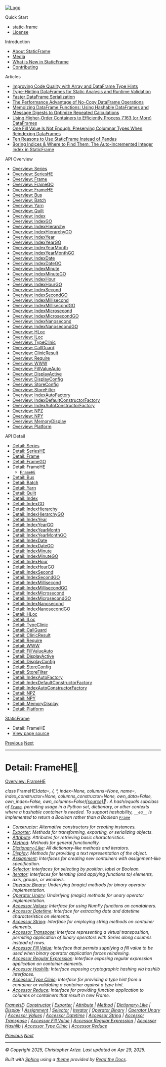 [![Logo](../_static/sf-logo-web_icon-small.png)](../index.html)

Quick Start

* [static-frame](../readme.html)
* [License](../license.html)

Introduction

* [About StaticFrame](../intro.html)
* [Media](../intro.html#media)
* [What is New in StaticFrame](../new.html)
* [Contributing](../contributing.html)

Articles

* [Improving Code Quality with Array and DataFrame Type Hints](../articles/guard.html)
* [Type-Hinting DataFrames for Static Analysis and Runtime Validation](../articles/ftyping.html)
* [Faster DataFrame Serialization](../articles/serialize.html)
* [The Performance Advantage of No-Copy DataFrame Operations](../articles/no_copy.html)
* [Memoizing DataFrame Functions: Using Hashable DataFrames and Message Digests to Optimize Repeated Calculations](../articles/hash.html)
* [Using Higher-Order Containers to Efficiently Process 7,163 (or More) DataFrames](../articles/uhoc.html)
* [One Fill Value Is Not Enough: Preserving Columnar Types When Reindexing DataFrames](../articles/fill_value.html)
* [Ten Reasons to Use StaticFrame Instead of Pandas](../articles/upgrade.html)
* [Boring Indices & Where to Find Them: The Auto-Incremented Integer Index in StaticFrame](../articles/aiii.html)

API Overview

* [Overview: Series](../api_overview/series.html)
* [Overview: SeriesHE](../api_overview/series_he.html)
* [Overview: Frame](../api_overview/frame.html)
* [Overview: FrameGO](../api_overview/frame_go.html)
* [Overview: FrameHE](../api_overview/frame_he.html)
* [Overview: Bus](../api_overview/bus.html)
* [Overview: Batch](../api_overview/batch.html)
* [Overview: Yarn](../api_overview/yarn.html)
* [Overview: Quilt](../api_overview/quilt.html)
* [Overview: Index](../api_overview/index.html)
* [Overview: IndexGO](../api_overview/index_go.html)
* [Overview: IndexHierarchy](../api_overview/index_hierarchy.html)
* [Overview: IndexHierarchyGO](../api_overview/index_hierarchy_go.html)
* [Overview: IndexYear](../api_overview/index_year.html)
* [Overview: IndexYearGO](../api_overview/index_year_go.html)
* [Overview: IndexYearMonth](../api_overview/index_year_month.html)
* [Overview: IndexYearMonthGO](../api_overview/index_year_month_go.html)
* [Overview: IndexDate](../api_overview/index_date.html)
* [Overview: IndexDateGO](../api_overview/index_date_go.html)
* [Overview: IndexMinute](../api_overview/index_minute.html)
* [Overview: IndexMinuteGO](../api_overview/index_minute_go.html)
* [Overview: IndexHour](../api_overview/index_hour.html)
* [Overview: IndexHourGO](../api_overview/index_hour_go.html)
* [Overview: IndexSecond](../api_overview/index_second.html)
* [Overview: IndexSecondGO](../api_overview/index_second_go.html)
* [Overview: IndexMillisecond](../api_overview/index_millisecond.html)
* [Overview: IndexMillisecondGO](../api_overview/index_millisecond_go.html)
* [Overview: IndexMicrosecond](../api_overview/index_microsecond.html)
* [Overview: IndexMicrosecondGO](../api_overview/index_microsecond_go.html)
* [Overview: IndexNanosecond](../api_overview/index_nanosecond.html)
* [Overview: IndexNanosecondGO](../api_overview/index_nanosecond_go.html)
* [Overview: HLoc](../api_overview/hloc.html)
* [Overview: ILoc](../api_overview/iloc.html)
* [Overview: TypeClinic](../api_overview/type_clinic.html)
* [Overview: CallGuard](../api_overview/call_guard.html)
* [Overview: ClinicResult](../api_overview/clinic_result.html)
* [Overview: Require](../api_overview/require.html)
* [Overview: WWW](../api_overview/www.html)
* [Overview: FillValueAuto](../api_overview/fill_value_auto.html)
* [Overview: DisplayActive](../api_overview/display_active.html)
* [Overview: DisplayConfig](../api_overview/display_config.html)
* [Overview: StoreConfig](../api_overview/store_config.html)
* [Overview: StoreFilter](../api_overview/store_filter.html)
* [Overview: IndexAutoFactory](../api_overview/index_auto_factory.html)
* [Overview: IndexDefaultConstructorFactory](../api_overview/index_default_constructor_factory.html)
* [Overview: IndexAutoConstructorFactory](../api_overview/index_auto_constructor_factory.html)
* [Overview: NPZ](../api_overview/npz.html)
* [Overview: NPY](../api_overview/npy.html)
* [Overview: MemoryDisplay](../api_overview/memory_display.html)
* [Overview: Platform](../api_overview/platform.html)

API Detail

* [Detail: Series](series.html)
* [Detail: SeriesHE](series_he.html)
* [Detail: Frame](frame.html)
* [Detail: FrameGO](frame_go.html)
* Detail: FrameHE
  + [`FrameHE`](#static_frame.FrameHE)
* [Detail: Bus](bus.html)
* [Detail: Batch](batch.html)
* [Detail: Yarn](yarn.html)
* [Detail: Quilt](quilt.html)
* [Detail: Index](index.html)
* [Detail: IndexGO](index_go.html)
* [Detail: IndexHierarchy](index_hierarchy.html)
* [Detail: IndexHierarchyGO](index_hierarchy_go.html)
* [Detail: IndexYear](index_year.html)
* [Detail: IndexYearGO](index_year_go.html)
* [Detail: IndexYearMonth](index_year_month.html)
* [Detail: IndexYearMonthGO](index_year_month_go.html)
* [Detail: IndexDate](index_date.html)
* [Detail: IndexDateGO](index_date_go.html)
* [Detail: IndexMinute](index_minute.html)
* [Detail: IndexMinuteGO](index_minute_go.html)
* [Detail: IndexHour](index_hour.html)
* [Detail: IndexHourGO](index_hour_go.html)
* [Detail: IndexSecond](index_second.html)
* [Detail: IndexSecondGO](index_second_go.html)
* [Detail: IndexMillisecond](index_millisecond.html)
* [Detail: IndexMillisecondGO](index_millisecond_go.html)
* [Detail: IndexMicrosecond](index_microsecond.html)
* [Detail: IndexMicrosecondGO](index_microsecond_go.html)
* [Detail: IndexNanosecond](index_nanosecond.html)
* [Detail: IndexNanosecondGO](index_nanosecond_go.html)
* [Detail: HLoc](hloc.html)
* [Detail: ILoc](iloc.html)
* [Detail: TypeClinic](type_clinic.html)
* [Detail: CallGuard](call_guard.html)
* [Detail: ClinicResult](clinic_result.html)
* [Detail: Require](require.html)
* [Detail: WWW](www.html)
* [Detail: FillValueAuto](fill_value_auto.html)
* [Detail: DisplayActive](display_active.html)
* [Detail: DisplayConfig](display_config.html)
* [Detail: StoreConfig](store_config.html)
* [Detail: StoreFilter](store_filter.html)
* [Detail: IndexAutoFactory](index_auto_factory.html)
* [Detail: IndexDefaultConstructorFactory](index_default_constructor_factory.html)
* [Detail: IndexAutoConstructorFactory](index_auto_constructor_factory.html)
* [Detail: NPZ](npz.html)
* [Detail: NPY](npy.html)
* [Detail: MemoryDisplay](memory_display.html)
* [Detail: Platform](platform.html)

[StaticFrame](../index.html)

* Detail: FrameHE
* [View page source](../_sources/api_detail/frame_he.rst.txt)

[Previous](frame_go.html "Detail: FrameGO")
[Next](bus.html "Detail: Bus")

---

# Detail: FrameHE[](#detail-framehe "Link to this heading")

[Overview: FrameHE](../api_overview/frame_he.html#api-overview-framehe)

*class* FrameHE(*data=<object object>*, */*, *\**, *index=None*, *columns=None*, *name=<object object>*, *index\_constructor=None*, *columns\_constructor=None*, *own\_data=False*, *own\_index=False*, *own\_columns=False*)[[source]](../_modules/static_frame/core/frame.html#FrameHE)[](#static_frame.FrameHE "Link to this definition")
:   A hash/equals subclass of [`Frame`](frame-selector.html#Frame "Frame"), permiting usage in a Python set, dictionary, or other contexts where a hashable container is needed. To support hashability, `__eq__` is implemented to return a Boolean rather than a Boolean [`Frame`](frame-selector.html#Frame "Frame")

* [Constructor](frame_he-constructor.html#api-detail-framehe-constructor): Alternative constructors for creating instances.
* [Exporter](frame_he-exporter.html#api-detail-framehe-exporter): Methods for transforming, exporting, or serializing objects.
* [Attribute](frame_he-attribute.html#api-detail-framehe-attribute): Attributes for retrieving basic characteristics.
* [Method](frame_he-method.html#api-detail-framehe-method): Methods for general functionality.
* [Dictionary-Like](frame_he-dictionary_like.html#api-detail-framehe-dictionary-like): All dictionary-like methods and iterators.
* [Display](frame_he-display.html#api-detail-framehe-display): Methods for providing a text representation of the object.
* [Assignment](frame_he-assignment.html#api-detail-framehe-assignment): Interfaces for creating new containers with assignment-like specification.
* [Selector](frame_he-selector.html#api-detail-framehe-selector): Interfaces for selecting by position, label or Boolean.
* [Iterator](frame_he-iterator.html#api-detail-framehe-iterator): Interfaces for iterating (and applying functions to) elements, axis, groups, or windows.
* [Operator Binary](frame_he-operator_binary.html#api-detail-framehe-operator-binary): Underlying (magic) methods for binary operator implementation.
* [Operator Unary](frame_he-operator_unary.html#api-detail-framehe-operator-unary): Underlying (magic) methods for unary operator implementation.
* [Accessor Values](frame_he-accessor_values.html#api-detail-framehe-accessor-values): Interface for using NumPy functions on conatainers.
* [Accessor Datetime](frame_he-accessor_datetime.html#api-detail-framehe-accessor-datetime): Interface for extracting date and datetime characteristics on elements.
* [Accessor String](frame_he-accessor_string.html#api-detail-framehe-accessor-string): Interface for employing string methods on container elements.
* [Accessor Transpose](frame_he-accessor_transpose.html#api-detail-framehe-accessor-transpose): Interface representing a virtual transposition, permiting application of binary operators with Series along columns instead of rows.
* [Accessor Fill Value](frame_he-accessor_fill_value.html#api-detail-framehe-accessor-fill-value): Interface that permits supplying a fill value to be used when binary operator application forces reindexing.
* [Accessor Regular Expression](frame_he-accessor_regular_expression.html#api-detail-framehe-accessor-regular-expression): Interface exposing regular expression application on container elements.
* [Accessor Hashlib](frame_he-accessor_hashlib.html#api-detail-framehe-accessor-hashlib): Interface exposing cryptographic hashing via hashlib interfaces.
* [Accessor Type Clinic](frame_he-accessor_type_clinic.html#api-detail-framehe-accessor-type-clinic): Interface for providing a type hint from a container or validating a container against a type hint.
* [Accessor Reduce](frame_he-accessor_reduce.html#api-detail-framehe-accessor-reduce): Interface for providing function application to columns or containers that result in new Frame.

[FrameHE](#api-detail-framehe): [Constructor](frame_he-constructor.html#api-detail-framehe-constructor) | [Exporter](frame_he-exporter.html#api-detail-framehe-exporter) | [Attribute](frame_he-attribute.html#api-detail-framehe-attribute) | [Method](frame_he-method.html#api-detail-framehe-method) | [Dictionary-Like](frame_he-dictionary_like.html#api-detail-framehe-dictionary-like) | [Display](frame_he-display.html#api-detail-framehe-display) | [Assignment](frame_he-assignment.html#api-detail-framehe-assignment) | [Selector](frame_he-selector.html#api-detail-framehe-selector) | [Iterator](frame_he-iterator.html#api-detail-framehe-iterator) | [Operator Binary](frame_he-operator_binary.html#api-detail-framehe-operator-binary) | [Operator Unary](frame_he-operator_unary.html#api-detail-framehe-operator-unary) | [Accessor Values](frame_he-accessor_values.html#api-detail-framehe-accessor-values) | [Accessor Datetime](frame_he-accessor_datetime.html#api-detail-framehe-accessor-datetime) | [Accessor String](frame_he-accessor_string.html#api-detail-framehe-accessor-string) | [Accessor Transpose](frame_he-accessor_transpose.html#api-detail-framehe-accessor-transpose) | [Accessor Fill Value](frame_he-accessor_fill_value.html#api-detail-framehe-accessor-fill-value) | [Accessor Regular Expression](frame_he-accessor_regular_expression.html#api-detail-framehe-accessor-regular-expression) | [Accessor Hashlib](frame_he-accessor_hashlib.html#api-detail-framehe-accessor-hashlib) | [Accessor Type Clinic](frame_he-accessor_type_clinic.html#api-detail-framehe-accessor-type-clinic) | [Accessor Reduce](frame_he-accessor_reduce.html#api-detail-framehe-accessor-reduce)

[Previous](frame_go.html "Detail: FrameGO")
[Next](bus.html "Detail: Bus")

---

© Copyright 2025, Christopher Ariza.
Last updated on Apr 29, 2025.

Built with [Sphinx](https://www.sphinx-doc.org/) using a
[theme](https://github.com/readthedocs/sphinx_rtd_theme)
provided by [Read the Docs](https://readthedocs.org).